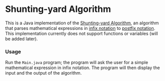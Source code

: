 # Shunting-yard Algorithm
This is a Java implementation of the [Shunting-yard Algorithm](https://en.wikipedia.org/wiki/Shunting-yard_algorithm), an algorithm that parses mathematical expressions in [infix notation](https://en.wikipedia.org/wiki/Infix_notation) to [postfix notation](https://en.wikipedia.org/wiki/Reverse_Polish_notation). This implementation currently does not support functions or variables (will be added later).

### Usage 
Run the `Main.java` program; the program will ask the user for a simple mathematical expression in infix notation. The program will then display the input and the output of the algorithm.